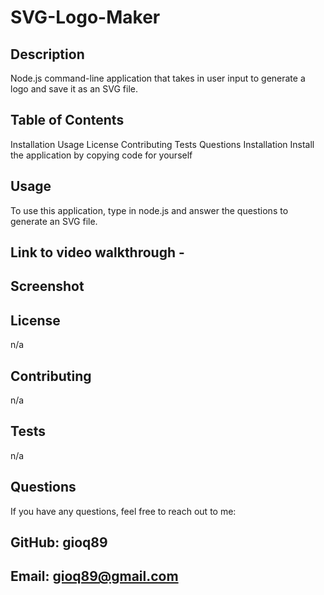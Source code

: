 # SVG-Logo-Maker

## Description
Node.js command-line application that takes in user input to generate a logo and save it as an SVG file.

## Table of Contents
Installation
Usage
License
Contributing
Tests
Questions
Installation
Install the application by copying code for yourself

## Usage
To use this application, type in node.js and answer the questions to generate an SVG file.

## Link to video walkthrough - 

## Screenshot

## License
n/a

## Contributing
n/a

## Tests
n/a

## Questions
If you have any questions, feel free to reach out to me:

## GitHub: gioq89
## Email: gioq89@gmail.com
